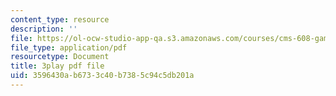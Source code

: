 ```yaml
---
content_type: resource
description: ''
file: https://ol-ocw-studio-app-qa.s3.amazonaws.com/courses/cms-608-game-design-fall-2010/3596430ab6733c40b7385c94c5db201a_68554.pdf
file_type: application/pdf
resourcetype: Document
title: 3play pdf file
uid: 3596430a-b673-3c40-b738-5c94c5db201a
---
```

